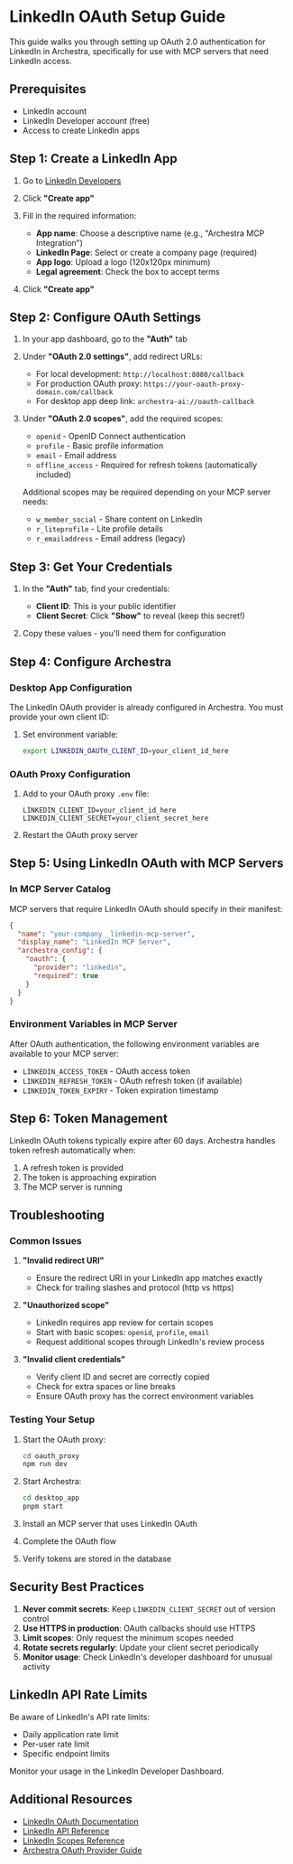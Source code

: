 # LinkedIn OAuth Setup Guide

This guide walks you through setting up OAuth 2.0 authentication for LinkedIn in Archestra, specifically for use with MCP servers that need LinkedIn access.

## Prerequisites

- LinkedIn account
- LinkedIn Developer account (free)
- Access to create LinkedIn apps

## Step 1: Create a LinkedIn App

1. Go to [LinkedIn Developers](https://www.linkedin.com/developers/)
2. Click **"Create app"**
3. Fill in the required information:
   - **App name**: Choose a descriptive name (e.g., "Archestra MCP Integration")
   - **LinkedIn Page**: Select or create a company page (required)
   - **App logo**: Upload a logo (120x120px minimum)
   - **Legal agreement**: Check the box to accept terms

4. Click **"Create app"**

## Step 2: Configure OAuth Settings

1. In your app dashboard, go to the **"Auth"** tab
2. Under **"OAuth 2.0 settings"**, add redirect URLs:
   - For local development: `http://localhost:8080/callback`
   - For production OAuth proxy: `https://your-oauth-proxy-domain.com/callback`
   - For desktop app deep link: `archestra-ai://oauth-callback`

3. Under **"OAuth 2.0 scopes"**, add the required scopes:
   - `openid` - OpenID Connect authentication
   - `profile` - Basic profile information
   - `email` - Email address
   - `offline_access` - Required for refresh tokens (automatically included)

   Additional scopes may be required depending on your MCP server needs:
   - `w_member_social` - Share content on LinkedIn
   - `r_liteprofile` - Lite profile details
   - `r_emailaddress` - Email address (legacy)

## Step 3: Get Your Credentials

1. In the **"Auth"** tab, find your credentials:
   - **Client ID**: This is your public identifier
   - **Client Secret**: Click **"Show"** to reveal (keep this secret!)

2. Copy these values - you'll need them for configuration

## Step 4: Configure Archestra

### Desktop App Configuration

The LinkedIn OAuth provider is already configured in Archestra. You must provide your own client ID:

1. Set environment variable:

   ```bash
   export LINKEDIN_OAUTH_CLIENT_ID=your_client_id_here
   ```

### OAuth Proxy Configuration

1. Add to your OAuth proxy `.env` file:

   ```env
   LINKEDIN_CLIENT_ID=your_client_id_here
   LINKEDIN_CLIENT_SECRET=your_client_secret_here
   ```

2. Restart the OAuth proxy server

## Step 5: Using LinkedIn OAuth with MCP Servers

### In MCP Server Catalog

MCP servers that require LinkedIn OAuth should specify in their manifest:

```json
{
  "name": "your-company__linkedin-mcp-server",
  "display_name": "LinkedIn MCP Server",
  "archestra_config": {
    "oauth": {
      "provider": "linkedin",
      "required": true
    }
  }
}
```

### Environment Variables in MCP Server

After OAuth authentication, the following environment variables are available to your MCP server:

- `LINKEDIN_ACCESS_TOKEN` - OAuth access token
- `LINKEDIN_REFRESH_TOKEN` - OAuth refresh token (if available)
- `LINKEDIN_TOKEN_EXPIRY` - Token expiration timestamp

## Step 6: Token Management

LinkedIn OAuth tokens typically expire after 60 days. Archestra handles token refresh automatically when:

1. A refresh token is provided
2. The token is approaching expiration
3. The MCP server is running

## Troubleshooting

### Common Issues

1. **"Invalid redirect URI"**
   - Ensure the redirect URI in your LinkedIn app matches exactly
   - Check for trailing slashes and protocol (http vs https)

2. **"Unauthorized scope"**
   - LinkedIn requires app review for certain scopes
   - Start with basic scopes: `openid`, `profile`, `email`
   - Request additional scopes through LinkedIn's review process

3. **"Invalid client credentials"**
   - Verify client ID and secret are correctly copied
   - Check for extra spaces or line breaks
   - Ensure OAuth proxy has the correct environment variables

### Testing Your Setup

1. Start the OAuth proxy:

   ```bash
   cd oauth_proxy
   npm run dev
   ```

2. Start Archestra:

   ```bash
   cd desktop_app
   pnpm start
   ```

3. Install an MCP server that uses LinkedIn OAuth
4. Complete the OAuth flow
5. Verify tokens are stored in the database

## Security Best Practices

1. **Never commit secrets**: Keep `LINKEDIN_CLIENT_SECRET` out of version control
2. **Use HTTPS in production**: OAuth callbacks should use HTTPS
3. **Limit scopes**: Only request the minimum scopes needed
4. **Rotate secrets regularly**: Update your client secret periodically
5. **Monitor usage**: Check LinkedIn's developer dashboard for unusual activity

## LinkedIn API Rate Limits

Be aware of LinkedIn's API rate limits:

- Daily application rate limit
- Per-user rate limit
- Specific endpoint limits

Monitor your usage in the LinkedIn Developer Dashboard.

## Additional Resources

- [LinkedIn OAuth Documentation](https://learn.microsoft.com/en-us/linkedin/shared/authentication/authorization-code-flow)
- [LinkedIn API Reference](https://learn.microsoft.com/en-us/linkedin/shared/api-guide/concepts)
- [LinkedIn Scopes Reference](https://learn.microsoft.com/en-us/linkedin/shared/references/migrations/default-scopes-migration)
- [Archestra OAuth Provider Guide](./ADDING_OAUTH_PROVIDERS.md)
